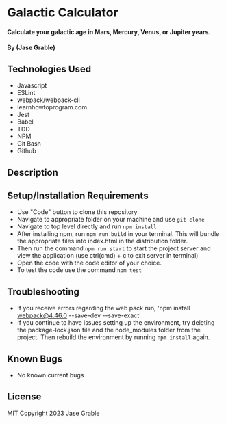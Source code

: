 # Galactic Calculator

#### Calculate your galactic age in Mars, Mercury, Venus, or Jupiter years.

#### By (Jase Grable)

## Technologies Used

- Javascript
- ESLint
- webpack/webpack-cli
- learnhowtoprogram.com
- Jest
- Babel
- TDD
- NPM
- Git Bash
- Github

## Description

## Setup/Installation Requirements

- Use "Code" button to clone this repository
- Navigate to appropriate folder on your machine and use `git clone`
- Navigate to top level directly and run `npm install`
- After installing npm, run `npm run build` in your terminal. This will bundle the appropriate files into index.html in the distribution folder.
- Then run the command `npm run start` to start the project server and view the application (use ctrl(cmd) + c to exit server in terminal)
- Open the code with the code editor of your choice.
- To test the code use the command `npm test`

## Troubleshooting

- If you receive errors regarding the web pack run, 'npm install webpack@4.46.0 --save-dev --save-exact'
- If you continue to have issues setting up the environment, try deleting the package-lock.json file and the node_modules folder from the project. Then rebuild the environment by running `npm install` again.

## Known Bugs

- No known current bugs

## License

MIT
Copyright 2023 Jase Grable
